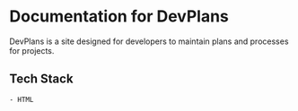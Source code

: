 # Documentation for DevPlans

DevPlans is a site designed for developers to maintain plans and processes for projects.

## Tech Stack
    - HTML

